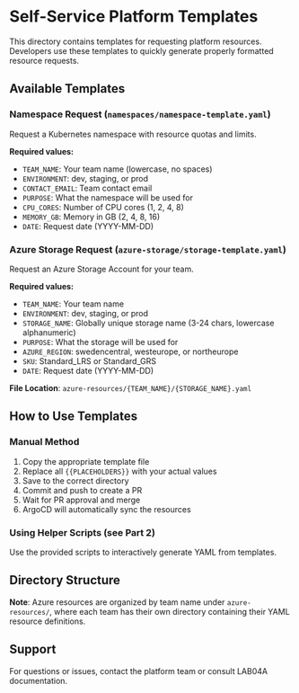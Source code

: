 # Self-Service Platform Templates

This directory contains templates for requesting platform resources. Developers use these templates to quickly generate properly formatted resource requests.

## Available Templates

### Namespace Request (`namespaces/namespace-template.yaml`)
Request a Kubernetes namespace with resource quotas and limits.

**Required values:**
- `TEAM_NAME`: Your team name (lowercase, no spaces)
- `ENVIRONMENT`: dev, staging, or prod
- `CONTACT_EMAIL`: Team contact email
- `PURPOSE`: What the namespace will be used for
- `CPU_CORES`: Number of CPU cores (1, 2, 4, 8)
- `MEMORY_GB`: Memory in GB (2, 4, 8, 16)
- `DATE`: Request date (YYYY-MM-DD)

### Azure Storage Request (`azure-storage/storage-template.yaml`)
Request an Azure Storage Account for your team.

**Required values:**
- `TEAM_NAME`: Your team name
- `ENVIRONMENT`: dev, staging, or prod
- `STORAGE_NAME`: Globally unique storage name (3-24 chars, lowercase alphanumeric)
- `PURPOSE`: What the storage will be used for
- `AZURE_REGION`: swedencentral, westeurope, or northeurope
- `SKU`: Standard_LRS or Standard_GRS
- `DATE`: Request date (YYYY-MM-DD)

**File Location**: `azure-resources/{TEAM_NAME}/{STORAGE_NAME}.yaml`

## How to Use Templates

### Manual Method
1. Copy the appropriate template file
2. Replace all `{{PLACEHOLDERS}}` with your actual values
3. Save to the correct directory
4. Commit and push to create a PR
5. Wait for PR approval and merge
6. ArgoCD will automatically sync the resources

### Using Helper Scripts (see Part 2)
Use the provided scripts to interactively generate YAML from templates.

## Directory Structure
**Note**: Azure resources are organized by team name under `azure-resources/`, where each team has their own directory containing their YAML resource definitions.

## Support

For questions or issues, contact the platform team or consult LAB04A documentation.
